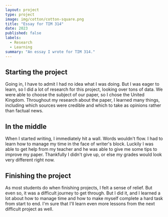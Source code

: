 ```yaml
---
layout: project
type: project
image: img/cotton/cotton-square.png
title: "Essay for TIM 314"
date: 2023
published: false
labels:
  - Research
  - Learning
summary: "An essay I wrote for TIM 314."
---
```


## Starting the project
Going in, I have to admit I had no idea what I was doing. But I was eager to learn, so I did a lot of research for this project, looking over tons of data. We were able to choose the subject of our paper, so I chose the United Kingdom. Throughout my research about the paper, I learned many things, including which sources were credible and which to take as opinions rather than factual news. 

## In the middle
When I started writing, I immediately hit a wall. Words wouldn't flow. I had to learn how to manage my time in the face of writer's block. Luckily I was able to get help from my teacher and he was able to give me some tips to improve my paper. Thankfully I didn't give up, or else my grades would look very different right now.

## Finishing the project
As most students do when finishing projects, I felt a sense of relief. But even so, it was a difficult journey to get through. But I did it, and I learned a lot about how to manage time and how to make myself complete a hard task from start to end. I'm sure that I'll learn even more lessons from the next difficult project as well.
